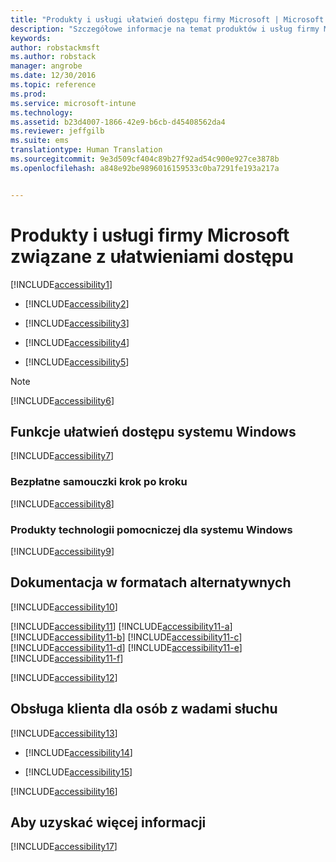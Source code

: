 ```yaml
---
title: "Produkty i usługi ułatwień dostępu firmy Microsoft | Microsoft Docs"
description: "Szczegółowe informacje na temat produktów i usług firmy Microsoft związanych z ułatwieniami dostępu."
keywords: 
author: robstackmsft
ms.author: robstack
manager: angrobe
ms.date: 12/30/2016
ms.topic: reference
ms.prod: 
ms.service: microsoft-intune
ms.technology: 
ms.assetid: b23d4007-1866-42e9-b6cb-d45408562da4
ms.reviewer: jeffgilb
ms.suite: ems
translationtype: Human Translation
ms.sourcegitcommit: 9e3d509cf404c89b27f92ad54c900e927ce3878b
ms.openlocfilehash: a848e92be9896016159533c0ba7291fe193a217a


---
```


# <a name="accessibility-products-and-services-from-microsoft"></a>Produkty i usługi firmy Microsoft związane z ułatwieniami dostępu
[!INCLUDE[accessibility1](./includes/accessibility1_md.md)]

-   [!INCLUDE[accessibility2](./includes/accessibility2_md.md)]

-   [!INCLUDE[accessibility3](./includes/accessibility3_md.md)]

-   [!INCLUDE[accessibility4](./includes/accessibility4_md.md)]

-   [!INCLUDE[accessibility5](./includes/accessibility5_md.md)]

> [!NOTE]
> [!INCLUDE[accessibility6](./includes/accessibility6_md.md)]

## <a name="accessibility-features-of-windows"></a>Funkcje ułatwień dostępu systemu Windows
[!INCLUDE[accessibility7](./includes/accessibility7_md.md)]

### <a name="free-step-by-step-tutorials"></a>Bezpłatne samouczki krok po kroku
[!INCLUDE[accessibility8](./includes/accessibility8_md.md)]

### <a name="assistive-technology-products-for-windows"></a>Produkty technologii pomocniczej dla systemu Windows
[!INCLUDE[accessibility9](./includes/accessibility9_md.md)]

## <a name="documentation-in-alternative-formats"></a>Dokumentacja w formatach alternatywnych
[!INCLUDE[accessibility10](./includes/accessibility10_md.md)]

[!INCLUDE[accessibility11](./includes/accessibility11_md.md)]
[!INCLUDE[accessibility11-a](./includes/accessibility11-a_md.md)]
[!INCLUDE[accessibility11-b](./includes/accessibility11-b_md.md)]
[!INCLUDE[accessibility11-c](./includes/accessibility11-c_md.md)]
[!INCLUDE[accessibility11-d](./includes/accessibility11-d_md.md)]
[!INCLUDE[accessibility11-e](./includes/accessibility11-e_md.md)]
[!INCLUDE[accessibility11-f](./includes/accessibility11-f_md.md)]

[!INCLUDE[accessibility12](./includes/accessibility12_md.md)]

## <a name="customer-service-for-people-with-hearing-impairments"></a>Obsługa klienta dla osób z wadami słuchu
[!INCLUDE[accessibility13](./includes/accessibility13_md.md)]

-   [!INCLUDE[accessibility14](./includes/accessibility14_md.md)]

-   [!INCLUDE[accessibility15](./includes/accessibility15_md.md)]

[!INCLUDE[accessibility16](./includes/accessibility16_md.md)]

## <a name="for-more-information"></a>Aby uzyskać więcej informacji
[!INCLUDE[accessibility17](./includes/accessibility17_md.md)]



<!--HONumber=Dec16_HO5-->


